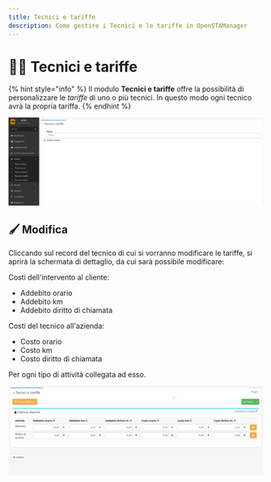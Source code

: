 ```yaml
---
title: Tecnici e tariffe
description: Come gestire i Tecnici e le tariffe in OpenSTAManager
---
```


# 🧑🔧 Tecnici e tariffe

{% hint style="info" %}
Il modulo **Tecnici e tariffe** offre la possibilità di personalizzare le _tariffe_ di uno o più tecnici. In questo modo ogni tecnico avrà la propria tariffa.
{% endhint %}



![](<../../.gitbook/assets/image (22) (1).png>)

## 🖌️ Modifica

Cliccando sul record del tecnico di cui si vorranno modificare le tariffe, si aprirà la schermata di dettaglio, da cui sarà possibile modificare:

Costi dell'intervento al cliente:

* Addebito orario
* Addebito km
* Addebito diritto di chiamata

Costi del tecnico all'azienda:

* Costo orario
* Costo km
* Costo diritto di chiamata

Per ogni tipo di attività collegata ad esso.

![](<../../.gitbook/assets/image (60).png>)
